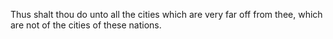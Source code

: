 Thus shalt thou do unto all the cities which are very far off from thee, which are not of the cities of these nations.
